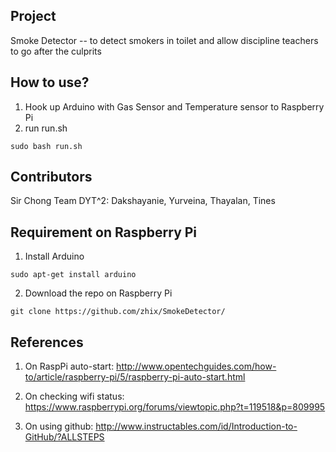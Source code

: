 ## Project
Smoke Detector -- to detect smokers in toilet and allow discipline teachers to go after the culprits

## How to use?
1) Hook up Arduino with Gas Sensor and Temperature sensor to Raspberry Pi
2) run run.sh
```
sudo bash run.sh
```

## Contributors
Sir Chong
Team DYT^2: Dakshayanie, Yurveina, Thayalan, Tines

## Requirement on Raspberry Pi
1) Install Arduino 
```
sudo apt-get install arduino
```
2) Download the repo on Raspberry Pi 
```
git clone https://github.com/zhix/SmokeDetector/
```

## References
1) On RaspPi auto-start: http://www.opentechguides.com/how-to/article/raspberry-pi/5/raspberry-pi-auto-start.html

2) On checking wifi status: https://www.raspberrypi.org/forums/viewtopic.php?t=119518&p=809995

3) On using github: http://www.instructables.com/id/Introduction-to-GitHub/?ALLSTEPS

